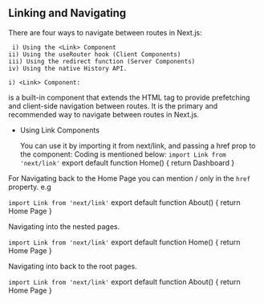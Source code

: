## Linking and Navigating


There are four ways to navigate between routes in Next.js:

     i) Using the <Link> Component
    ii) Using the useRouter hook (Client Components)
    iii) Using the redirect function (Server Components)
    iv) Using the native History API.

    i) <Link> Component: 

<Link> is a built-in component that extends the HTML <a> tag to provide prefetching and client-side navigation between routes. It is the primary and recommended way to navigate between routes in Next.js.
 
 
 - Using Link Components 

    You can use it by importing it from next/link, and passing a href prop to the component:
 Coding is mentioned below: 
    ` import Link from 'next/link' `
    export default function Home() { 
         return <Link href="/dashboard">Dashboard</Link> 
        }
 
 For Navigating back to the Home Page you can mention / only in the `href` property. e.g 

 ` import Link from 'next/link' `
    export default function About() { 
         return <Link href="/">Home Page</Link> 
        }

 Navigating into the nested pages. 

 ` import Link from 'next/link' `
    export default function Home() { 
         return <Link href="/dashboard/profile">Home Page</Link> 
        }


Navigating into back to the root pages. 

 ` import Link from 'next/link' `
    export default function About() { 
         return <Link href="/dashboard">Home Page</Link> 
        }
